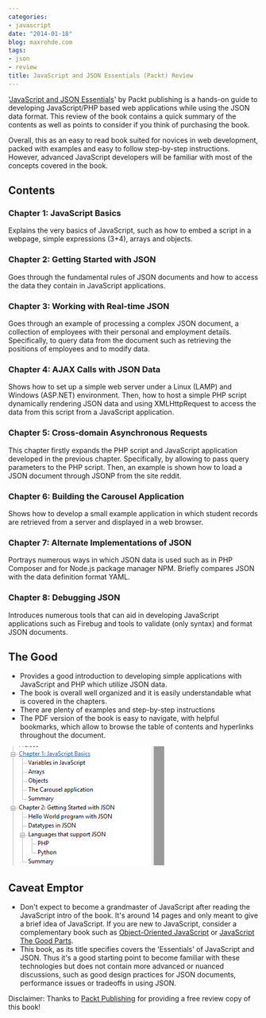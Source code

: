 ```yaml
---
categories:
- javascript
date: "2014-01-18"
blog: maxrohde.com
tags:
- json
- review
title: JavaScript and JSON Essentials (Packt) Review
---
```


'[JavaScript and JSON Essentials](http://www.packtpub.com/javascript-and-json-essentials/book?utm_source=Create.com&utm_medium=link&utm_campaign=JSON)' by Packt publishing is a hands-on guide to developing JavaScript/PHP based web applications while using the JSON data format. This review of the book contains a quick summary of the contents as well as points to consider if you think of purchasing the book.

Overall, this as an easy to read book suited for novices in web development, packed with examples and easy to follow step-by-step instructions. However, advanced JavaScript developers will be familiar with most of the concepts covered in the book.

## Contents

### Chapter 1: JavaScript Basics

Explains the very basics of JavaScript, such as how to embed a script in a webpage, simple expressions (3+4), arrays and objects.

### Chapter 2: Getting Started with JSON

Goes through the fundamental rules of JSON documents and how to access the data they contain in JavaScript applications.

### Chapter 3: Working with Real-time JSON

Goes through an example of processing a complex JSON document, a collection of employees with their personal and employment details. Specifically, to query data from the document such as retrieving the positions of employees and to modify data.

### Chapter 4: AJAX Calls with JSON Data

Shows how to set up a simple web server under a Linux (LAMP) and Windows (ASP.NET) environment. Then, how to host a simple PHP script dynamically rendering JSON data and using XMLHttpRequest to access the data from this script from a JavaScript application.

### Chapter 5: Cross-domain Asynchronous Requests

This chapter firstly expands the PHP script and JavaScript application developed in the previous chapter. Specifically, by allowing to pass query parameters to the PHP script. Then, an example is shown how to load a JSON document through JSONP from the site reddit.

### Chapter 6: Building the Carousel Application

Shows how to develop a small example application in which student records are retrieved from a server and displayed in a web browser.

### Chapter 7: Alternate Implementations of JSON

Portrays numerous ways in which JSON data is used such as in PHP Composer and for Node.js package manager NPM. Briefly compares JSON with the data definition format YAML.

### Chapter 8: Debugging JSON

Introduces numerous tools that can aid in developing JavaScript applications such as Firebug and tools to validate (only syntax) and format JSON documents.

## The Good

- Provides a good introduction to developing simple applications with JavaScript and PHP which utilize JSON data.
- The book is overall well organized and it is easily understandable what is covered in the chapters.
- There are plenty of examples and step-by-step instructions
- The PDF version of the book is easy to navigate, with helpful bookmarks, which allow to browse the table of contents and hyperlinks throughout the document.

![](images/011814_0112_javascripta1.png)

## Caveat Emptor

- Don't expect to become a grandmaster of JavaScript after reading the JavaScript intro of the book. It's around 14 pages and only meant to give a brief idea of JavaScript. If you are new to JavaScript, consider a complementary book such as [Object-Oriented JavaScript](http://www.packtpub.com/object-oriented-javascript/book) or [JavaScript The Good Parts](http://shop.oreilly.com/product/9780596517748.do).
- This book, as its title specifies covers the 'Essentials' of JavaScript and JSON. Thus it's a good starting point to become familiar with these technologies but does not contain more advanced or nuanced discussions, such as good design practices for JSON documents, performance issues or tradeoffs in using JSON.

Disclaimer: Thanks to [Packt Publishing](http://www.packtpub.com/) for providing a free review copy of this book!